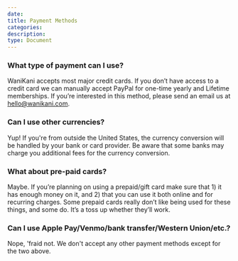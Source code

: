 ```yaml
---
date:
title: Payment Methods
categories:
description:
type: Document
---
```

### What type of payment can I use?
WaniKani accepts most major credit cards. If you don’t have access to a credit card we can manually accept PayPal for one-time yearly and Lifetime memberships. If you’re interested in this method, please send an email us at [hello@wanikani.com](hello@wanikani.com).

### Can I use other currencies?
Yup! If you're from outside the United States, the currency conversion will be handled by your bank or card provider. Be aware that some banks may charge you additional fees for the currency conversion.

### What about pre-paid cards?
Maybe. If you’re planning on using a prepaid/gift card make sure that 1) it has enough money on it, and 2) that you can use it both online and for recurring charges. Some prepaid cards really don’t like being used for these things, and some do. It’s a toss up whether they’ll work.

### Can I use Apple Pay/Venmo/bank transfer/Western Union/etc.?
Nope, 'fraid not. We don't accept any other payment methods except for the two above.

